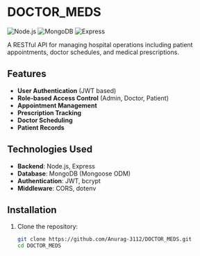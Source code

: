 # DOCTOR_MEDS

![Node.js](https://img.shields.io/badge/Node.js-18.x-green)
![MongoDB](https://img.shields.io/badge/MongoDB-6.0+-brightgreen)
![Express](https://img.shields.io/badge/Express-4.x-lightgrey)

A RESTful API for managing hospital operations including patient appointments, doctor schedules, and medical prescriptions.

## Features

- **User Authentication** (JWT based)
- **Role-based Access Control** (Admin, Doctor, Patient)
- **Appointment Management**
- **Prescription Tracking**
- **Doctor Scheduling**
- **Patient Records**

## Technologies Used

- **Backend**: Node.js, Express
- **Database**: MongoDB (Mongoose ODM)
- **Authentication**: JWT, bcrypt
- **Middleware**: CORS, dotenv

## Installation

1. Clone the repository:
   ```bash
   git clone https://github.com/Anurag-3112/DOCTOR_MEDS.git
   cd DOCTOR_MEDS
